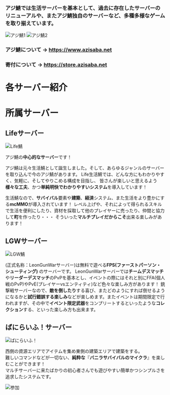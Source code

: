 ### アジ鯖では**生活サーバー**を**基本**として、**過去に存在したサーバーのリニューアル**や、また**アジ鯖独自のサーバー**など、**多種多様**なゲームを取り揃えています。
![アジ鯖1](https://i.azisaba.net/votesites/azisaba_srvs2021-1.png)
![アジ鯖2](https://i.azisaba.net/votesites/azisaba_srvs2021-2.png)

### アジ鯖について → <https://www.azisaba.net>
### 寄付について → <https://store.azisaba.net>

# 各サーバー紹介

# 所属サーバー
## Lifeサーバー

![Life鯖](https://i.azisaba.net/votesites/banner_life-1.png)
 
アジ鯖の**中心的なサーバー**です！

アジ鯖は元々生活鯖として誕生しました。そして、あらゆるジャンルのサーバーを取り込んで今のアジ鯖があります。
Life生活鯖では、どんな方にもわかりやすく、気軽に、そしてやりこめる構成を目指し、
皆さんが楽しいと思えるよう**様々な工夫**、かつ**単純明快でわかりやすいシステム**を導入しています！

生活鯖なので、**サバイバル**要素や**建築**、**経済**システム、また生活をより豊かにする**mcMMO**が導入されています！
レベル上げや、それによって得られるスキルで生活を便利にしたり、資材を採取して他のプレイヤーに売ったり、仲間と協力して**町**を作ったり・・・
そういった**マルチプレイだからこそ**出来る楽しみがあります！
 

## LGWサーバー

![LGW鯖](https://i.azisaba.net/votesites/banner_lgw-2.png)
 
(正式名称：LeonGunWarサーバー)は無料で遊べる**FPS(ファーストパーソン・シューティング)** のサーバーです。
LeonGunWarサーバーでは**チームデスマッチ**や**リーダーデスマッチ**のPvPを基本とし、イベントの際にはそれと別にFFA(個人戦のPvP)やPvE(プレイヤーvsエンティティ)など色々な楽しみ方があります！
銃撃戦サーバーなので、**敵を倒したり**する喜び、またどのようにすれば倒せるようになるかと**試行錯誤する楽しみ**などが楽しめます。またイベントは期間限定で行われますが、その中で**イベント限定武器**をコンプリートするといったような**コレクション**する、といった楽しみ方も出来ます。


## ばにらいふ！サーバー

![ばにらいふ！](https://i.azisaba.net/votesites/banner_vanilife-1.png)  

西側の資源エリアでアイテムを集め東側の建築エリアで建築をする。  
難しいコマンドなどが一切ない、**純粋な**『**バニラサバイバルのマイクラ**』を楽しむことができます！  
マルチサーバーに来たばかりの初心者さんでも遊びやすい簡単かつシンプルさを追求したシステムです。  


![参加](https://i.azisaba.net/votesites/direct-connect.png)
